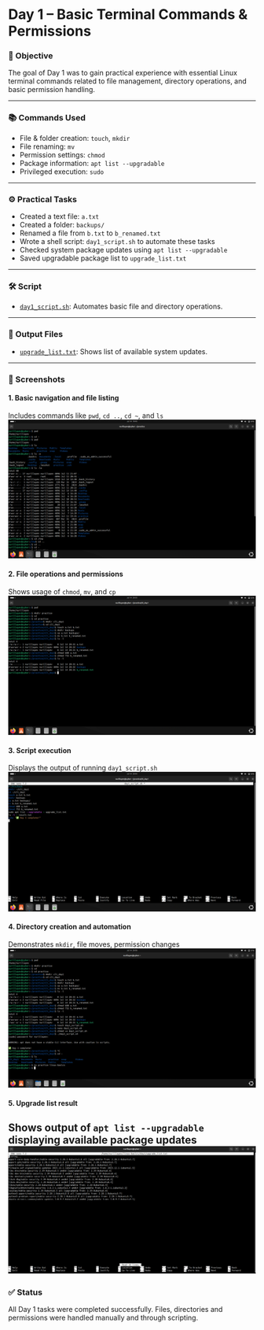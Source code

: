 # Day 1 – Basic Terminal Commands & Permissions

### 🧭 Objective

The goal of Day 1 was to gain practical experience with essential Linux terminal commands related to file management, directory operations, and basic permission handling. 

---

### 📚 Commands Used

- File & folder creation: `touch`, `mkdir`
- File renaming: `mv`
- Permission settings: `chmod`
- Package information: `apt list --upgradable`
- Privileged execution: `sudo`

---

### ⚙️ Practical Tasks

- Created a text file: `a.txt`
- Created a folder: `backups/`
- Renamed a file from `b.txt` to `b_renamed.txt`
- Wrote a shell script: `day1_script.sh` to automate these tasks
- Checked system package updates using `apt list --upgradable`
- Saved upgradable package list to `upgrade_list.txt`

---

### 🛠️ Script

- [`day1_script.sh`](./day1_script.sh): Automates basic file and directory operations.

---

### 📄 Output Files

- [`upgrade_list.txt`](./upgrade_list.txt): Shows list of available system updates.

---

### 📸 Screenshots

#### 1. Basic navigation and file listing
Includes commands like `pwd`, `cd ..`, `cd ~`, and `ls`
![screenshot1](./images/screenshot1.png)

#### 2. File operations and permissions
Shows usage of `chmod`, `mv`, and `cp`
![screenshot2](./images/screenshot2.png)

#### 3. Script execution
Displays the output of running `day1_script.sh`
![screenshot3](./images/screenshot3.png)

#### 4. Directory creation and automation
Demonstrates `mkdir`, file moves, permission changes
![screenshot4](./images/screenshot4.png)

#### 5. Upgrade list result
Shows output of `apt list --upgradable` displaying available package updates
![screenshot5](./images/screenshot5.png)
---

### ✅ Status

All Day 1 tasks were completed successfully. Files, directories  and permissions were handled manually and through scripting.
